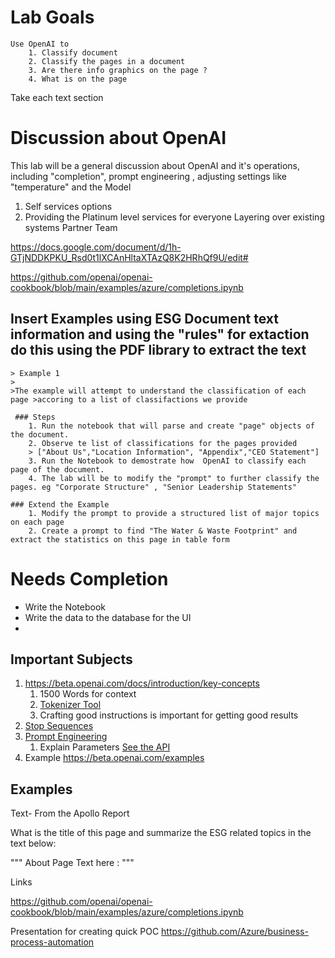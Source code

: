 # Lab Goals
    Use OpenAI to 
        1. Classify document
        2. Classify the pages in a document
        3. Are there info graphics on the page ?
        4. What is on the page

Take each text section

# Discussion about OpenAI

This lab will be a general discussion about OpenAI and it's operations, including "completion", prompt engineering , adjusting settings like "temperature" and the Model

1) Self services options
2) Providing the Platinum level services for everyone
Layering over existing systems
Partner Team

https://docs.google.com/document/d/1h-GTjNDDKPKU_Rsd0t1lXCAnHltaXTAzQ8K2HRhQf9U/edit#

https://github.com/openai/openai-cookbook/blob/main/examples/azure/completions.ipynb


## Insert Examples using ESG Document text information and using the "rules" for extaction do this using the PDF library to extract the text

    > Example 1
    >
    >The example will attempt to understand the classification of each page >accoring to a list of classifactions we provide

     ### Steps
        1. Run the notebook that will parse and create "page" objects of the document.
        2. Observe te list of classifications for the pages provided 
        > ["About Us","Location Information", "Appendix","CEO Statement"]
        3. Run the Notebook to demostrate how  OpenAI to classify each page of the document.
        4. The lab will be to modify the "prompt" to further classify the pages. eg "Corporate Structure" , "Senior Leadership Statements"
        
    ### Extend the Example
        1. Modify the prompt to provide a structured list of major topics on each page
        2. Create a prompt to find "The Water & Waste Footprint" and extract the statistics on this page in table form


# Needs Completion 
- Write the Notebook
- Write the data to the database for the UI
- 



## Important Subjects
1. https://beta.openai.com/docs/introduction/key-concepts
    1. 1500 Words for context
    2. [Tokenizer Tool](https://beta.openai.com/tokenizer)
    3. Crafting good instructions is important for getting good results
1. [Stop Sequences](https://help.openai.com/en/articles/5072263-how-do-i-use-stop-sequences)
2. [Prompt Engineering](https://help.openai.com/en/articles/6654000-best-practices-for-prompt-engineering-with-openai-api)
    1. Explain Parameters [See the API](https://beta.openai.com/docs/api-reference/completions/create)
3. Example  https://beta.openai.com/examples

## Examples
Text- From the Apollo Report

What is the title of this page and summarize the ESG related topics in the text below:

"""
About Page Text here :
"""

Links

https://github.com/openai/openai-cookbook/blob/main/examples/azure/completions.ipynb

Presentation for creating quick POC
https://github.com/Azure/business-process-automation

